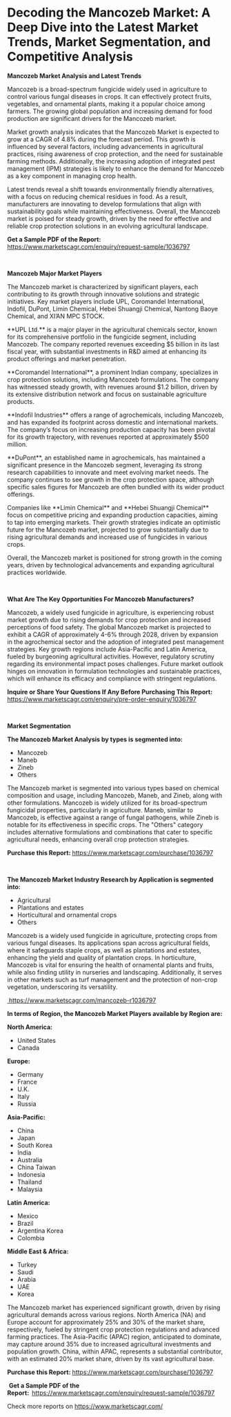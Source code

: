 <p><h1>Decoding the Mancozeb Market: A Deep Dive into the Latest Market Trends, Market Segmentation, and Competitive Analysis</h1></p><p><strong>Mancozeb Market Analysis and Latest Trends</strong></p>
<p><p>Mancozeb is a broad-spectrum fungicide widely used in agriculture to control various fungal diseases in crops. It can effectively protect fruits, vegetables, and ornamental plants, making it a popular choice among farmers. The growing global population and increasing demand for food production are significant drivers for the Mancozeb market. </p><p>Market growth analysis indicates that the Mancozeb Market is expected to grow at a CAGR of 4.8% during the forecast period. This growth is influenced by several factors, including advancements in agricultural practices, rising awareness of crop protection, and the need for sustainable farming methods. Additionally, the increasing adoption of integrated pest management (IPM) strategies is likely to enhance the demand for Mancozeb as a key component in managing crop health.</p><p>Latest trends reveal a shift towards environmentally friendly alternatives, with a focus on reducing chemical residues in food. As a result, manufacturers are innovating to develop formulations that align with sustainability goals while maintaining effectiveness. Overall, the Mancozeb market is poised for steady growth, driven by the need for effective and reliable crop protection solutions in an evolving agricultural landscape.</p></p>
<p><strong>Get a Sample PDF of the Report:&nbsp;</strong> <a href="https://www.marketscagr.com/enquiry/request-sample/1036797?utm_campaign=2992&utm_medium=2&utm_source=Github&utm_content=ia&utm_term=02042025&utm_id=mancozeb">https://www.marketscagr.com/enquiry/request-sample/1036797</a></p>
<p>&nbsp;</p>
<p><strong>Mancozeb Major Market Players</strong></p>
<p><p>The Mancozeb market is characterized by significant players, each contributing to its growth through innovative solutions and strategic initiatives. Key market players include UPL, Coromandel International, Indofil, DuPont, Limin Chemical, Hebei Shuangji Chemical, Nantong Baoye Chemical, and XI’AN MPC STOCK.</p><p>**UPL Ltd.** is a major player in the agricultural chemicals sector, known for its comprehensive portfolio in the fungicide segment, including Mancozeb. The company reported revenues exceeding $5 billion in its last fiscal year, with substantial investments in R&D aimed at enhancing its product offerings and market penetration.</p><p>**Coromandel International**, a prominent Indian company, specializes in crop protection solutions, including Mancozeb formulations. The company has witnessed steady growth, with revenues around $1.2 billion, driven by its extensive distribution network and focus on sustainable agriculture products.</p><p>**Indofil Industries** offers a range of agrochemicals, including Mancozeb, and has expanded its footprint across domestic and international markets. The company’s focus on increasing production capacity has been pivotal for its growth trajectory, with revenues reported at approximately $500 million.</p><p>**DuPont**, an established name in agrochemicals, has maintained a significant presence in the Mancozeb segment, leveraging its strong research capabilities to innovate and meet evolving market needs. The company continues to see growth in the crop protection space, although specific sales figures for Mancozeb are often bundled with its wider product offerings.</p><p>Companies like **Limin Chemical** and **Hebei Shuangji Chemical** focus on competitive pricing and expanding production capacities, aiming to tap into emerging markets. Their growth strategies indicate an optimistic future for the Mancozeb market, projected to grow substantially due to rising agricultural demands and increased use of fungicides in various crops.</p><p>Overall, the Mancozeb market is positioned for strong growth in the coming years, driven by technological advancements and expanding agricultural practices worldwide.</p></p>
<p>&nbsp;</p>
<p><strong>What Are The Key Opportunities For Mancozeb Manufacturers?</strong></p>
<p><p>Mancozeb, a widely used fungicide in agriculture, is experiencing robust market growth due to rising demands for crop protection and increased perceptions of food safety. The global Mancozeb market is projected to exhibit a CAGR of approximately 4-6% through 2028, driven by expansion in the agrochemical sector and the adoption of integrated pest management strategies. Key growth regions include Asia-Pacific and Latin America, fueled by burgeoning agricultural activities. However, regulatory scrutiny regarding its environmental impact poses challenges. Future market outlook hinges on innovation in formulation technologies and sustainable practices, which will enhance its efficacy and compliance with stringent regulations.</p></p>
<p><strong>Inquire or Share Your Questions If Any Before Purchasing This Report:</strong> <a href="https://www.marketscagr.com/enquiry/pre-order-enquiry/1036797?utm_campaign=2992&utm_medium=2&utm_source=Github&utm_content=ia&utm_term=02042025&utm_id=mancozeb">https://www.marketscagr.com/enquiry/pre-order-enquiry/1036797</a></p>
<p>&nbsp;</p>
<p><strong>Market Segmentation</strong></p>
<p><strong>The Mancozeb Market Analysis by types is segmented into:</strong></p>
<p><ul><li>Mancozeb</li><li>Maneb</li><li>Zineb</li><li>Others</li></ul></p>
<p><p>The Mancozeb market is segmented into various types based on chemical composition and usage, including Mancozeb, Maneb, and Zineb, along with other formulations. Mancozeb is widely utilized for its broad-spectrum fungicidal properties, particularly in agriculture. Maneb, similar to Mancozeb, is effective against a range of fungal pathogens, while Zineb is notable for its effectiveness in specific crops. The "Others" category includes alternative formulations and combinations that cater to specific agricultural needs, enhancing overall crop protection strategies.</p></p>
<p><strong>Purchase this Report:&nbsp;</strong><a href="https://www.marketscagr.com/purchase/1036797?utm_campaign=2992&utm_medium=2&utm_source=Github&utm_content=ia&utm_term=02042025&utm_id=mancozeb">https://www.marketscagr.com/purchase/1036797</a></p>
<p>&nbsp;</p>
<p><strong>The Mancozeb Market Industry Research by Application is segmented into:</strong></p>
<p><ul><li>Agricultural</li><li>Plantations and estates</li><li>Horticultural and ornamental crops</li><li>Others</li></ul></p>
<p><p>Mancozeb is a widely used fungicide in agriculture, protecting crops from various fungal diseases. Its applications span across agricultural fields, where it safeguards staple crops, as well as plantations and estates, enhancing the yield and quality of plantation crops. In horticulture, Mancozeb is vital for ensuring the health of ornamental plants and fruits, while also finding utility in nurseries and landscaping. Additionally, it serves in other markets such as turf management and the protection of non-crop vegetation, underscoring its versatility.</p></p>
<p><a href="https://www.marketscagr.com/mancozeb-r1036797?utm_campaign=2992&utm_medium=2&utm_source=Github&utm_content=ia&utm_term=02042025&utm_id=mancozeb">&nbsp;https://www.marketscagr.com/mancozeb-r1036797</a></p>
<p><strong>In terms of Region, the Mancozeb Market Players available by Region are:</strong></p>
<p>
    <p> <strong> North America: </strong>
        <ul>
            <li>United States</li>
            <li>Canada</li>
        </ul>
        </p> 
    <p> <strong> Europe: </strong>
        <ul>
            <li>Germany</li>
            <li>France</li>
            <li>U.K.</li>
            <li>Italy</li>
            <li>Russia</li>
        </ul>
        </p> 
    <p> <strong> Asia-Pacific: </strong>
        <ul>
            <li>China</li>
            <li>Japan</li>
            <li>South Korea</li>
            <li>India</li>
            <li>Australia</li>
            <li>China Taiwan</li>
            <li>Indonesia</li>
            <li>Thailand</li>
            <li>Malaysia</li>
        </ul>
        </p> 
    <p> <strong> Latin America: </strong>
        <ul>
            <li>Mexico</li>
            <li>Brazil</li>
            <li>Argentina Korea</li>
            <li>Colombia</li>
        </ul>
        </p> 
    <p> <strong> Middle East & Africa: </strong>
        <ul>
            <li>Turkey</li>
            <li>Saudi</li>
            <li>Arabia</li>
            <li>UAE</li>
            <li>Korea</li>
        </ul>
    </p>
    </p>
<p><p>The Mancozeb market has experienced significant growth, driven by rising agricultural demands across various regions. North America (NA) and Europe account for approximately 25% and 30% of the market share, respectively, fueled by stringent crop protection regulations and advanced farming practices. The Asia-Pacific (APAC) region, anticipated to dominate, may capture around 35% due to increased agricultural investments and population growth. China, within APAC, represents a substantial contributor, with an estimated 20% market share, driven by its vast agricultural base.</p></p>
<p><strong>Purchase this Report: </strong><a href="https://www.marketscagr.com/purchase/1036797?utm_campaign=2992&utm_medium=2&utm_source=Github&utm_content=ia&utm_term=02042025&utm_id=mancozeb">https://www.marketscagr.com/purchase/1036797</a></p>
<p>&nbsp;<strong>Get a Sample PDF of the Report:&nbsp;&nbsp;</strong><a href="https://www.marketscagr.com/enquiry/request-sample/1036797?utm_campaign=2992&utm_medium=2&utm_source=Github&utm_content=ia&utm_term=02042025&utm_id=mancozeb">https://www.marketscagr.com/enquiry/request-sample/1036797</a></p>
<p><strong></strong></p>
<p>Check more reports on <a href="https://www.marketscagr.com/?utm_campaign=2992&utm_medium=2&utm_source=Github&utm_content=ia&utm_term=02042025&utm_id=mancozeb">https://www.marketscagr.com/</a></p>